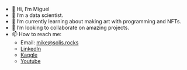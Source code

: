 - 👋 Hi, I’m Miguel
- 👀 I’m a data scientist.
- 🌱 I’m currently learning about making art with programming and NFTs.
- 💞️ I’m looking to collaborate on amazing projects.
- 📫 How to reach me:
  * Email: mike@solis.rocks
  * [LinkedIn](https://www.linkedin.com/in/miguel-solis-52381a24/)
  * [Kaggle](https://www.kaggle.com/soliso)
  * [Youtube](https://www.youtube.com/channel/UClpbrkPbh5xhvWHDvIIA8Yg)

<!---
homosapienssapiens/homosapienssapiens is a ✨ special ✨ repository because its `README.md` (this file) appears on your GitHub profile.
You can click the Preview link to take a look at your changes.
--->
